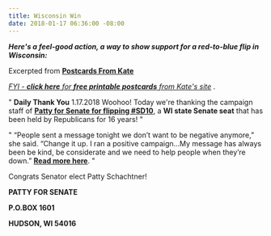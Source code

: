 ```yaml
---
title: Wisconsin Win
date: 2018-01-17 06:36:00 -08:00
---
```


***Here's a feel-good action, a way to show support for a red-to-blue flip in Wisconsin:***

Excerpted from [**Postcards From Kate**](https://www.postcardsfromkate.org/)

[*FYI - **click here** for **free printable postcards** from Kate's site*](https://www.postcardsfromkate.org/get-supplies/) . 
 
"  **Daily Thank You** 1.17.2018
Woohoo! Today we're thanking the campaign staff of **[Patty for Senate for flipping #SD10](https://www.pattyforsenate.com/)**, a **WI state Senate seat** that has been held by Republicans for 16 years!  "

"  “People sent a message tonight we don’t want to be negative anymore,” she said. “Change it up. I ran a positive campaign...My message has always been be kind, be considerate and we need to help people when they’re down.” [**Read more here**](http://www.nydailynews.com/news/national/democrats-flip-wisconsin-state-senate-seat-stunning-upset-article-1.3761387).  "

Congrats Senator elect Patty Schachtner!

**PATTY FOR SENATE**

**P.O.BOX 1601**

**HUDSON, WI 54016** 